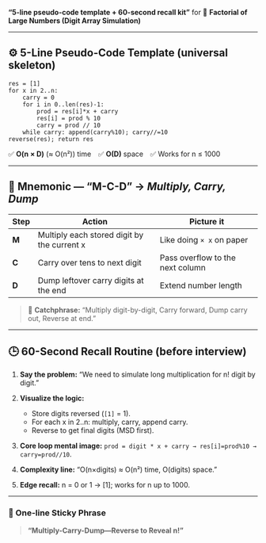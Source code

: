 **“5-line pseudo-code template + 60-second recall kit”** for
🧩 **Factorial of Large Numbers (Digit Array Simulation)**

---

## ⚙️ 5-Line Pseudo-Code Template (universal skeleton)

```
res = [1]
for x in 2..n:
    carry = 0
    for i in 0..len(res)-1:
        prod = res[i]*x + carry
        res[i] = prod % 10
        carry = prod // 10
    while carry: append(carry%10); carry//=10
reverse(res); return res
```

✅ **O(n × D)** (≈ O(n²)) time ✅ **O(D)** space ✅ Works for n ≤ 1000

---

## 🧠 Mnemonic — “**M-C-D**” → *Multiply, Carry, Dump*

| Step  | Action                                      | Picture it                       |
| ----- | ------------------------------------------- | -------------------------------- |
| **M** | Multiply each stored digit by the current x | Like doing `× x` on paper        |
| **C** | Carry over tens to next digit               | Pass overflow to the next column |
| **D** | Dump leftover carry digits at the end       | Extend number length             |

> 🧩 **Catchphrase:**
> “Multiply digit-by-digit, Carry forward, Dump carry out, Reverse at end.”

---

## 🕒 60-Second Recall Routine (before interview)

1. **Say the problem:**
   “We need to simulate long multiplication for n! digit by digit.”

2. **Visualize the logic:**

   * Store digits reversed (`[1]` = 1).
   * For each x in 2..n: multiply, carry, append carry.
   * Reverse to get final digits (MSD first).

3. **Core loop mental image:**
   `prod = digit * x + carry → res[i]=prod%10 → carry=prod//10`.

4. **Complexity line:**
   “O(n×digits) ≈ O(n²) time, O(digits) space.”

5. **Edge recall:**
   n = 0 or 1 → [1]; works for n up to 1000.

---

### 🎯 One-line Sticky Phrase

> **“Multiply-Carry-Dump—Reverse to Reveal n!”**
